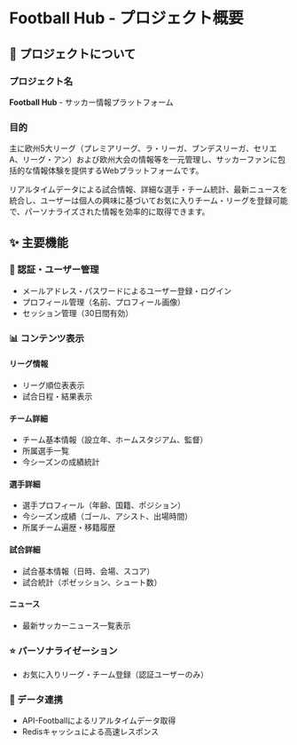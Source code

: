 # Football Hub - プロジェクト概要

## 🎯 プロジェクトについて

### プロジェクト名

**Football Hub** - サッカー情報プラットフォーム

### 目的

主に欧州5大リーグ（プレミアリーグ、ラ・リーガ、ブンデスリーガ、セリエA、リーグ・アン）および欧州大会の情報等を一元管理し、サッカーファンに包括的な情報体験を提供するWebプラットフォームです。

リアルタイムデータによる試合情報、詳細な選手・チーム統計、最新ニュースを統合し、ユーザーは個人の興味に基づいてお気に入りチーム・リーグを登録可能で、パーソナライズされた情報を効率的に取得できます。

## ✨ 主要機能

### 🔐 認証・ユーザー管理

- メールアドレス・パスワードによるユーザー登録・ログイン
- プロフィール管理（名前、プロフィール画像）
- セッション管理（30日間有効）

### 📊 コンテンツ表示

#### リーグ情報

- リーグ順位表表示
- 試合日程・結果表示

#### チーム詳細

- チーム基本情報（設立年、ホームスタジアム、監督）
- 所属選手一覧
- 今シーズンの成績統計

#### 選手詳細

- 選手プロフィール（年齢、国籍、ポジション）
- 今シーズン成績（ゴール、アシスト、出場時間）
- 所属チーム遍歴・移籍履歴

#### 試合詳細

- 試合基本情報（日時、会場、スコア）
- 試合統計（ポゼッション、シュート数）

#### ニュース

- 最新サッカーニュース一覧表示

### ⭐ パーソナライゼーション

- お気に入りリーグ・チーム登録（認証ユーザーのみ）

### 🔗 データ連携

- API-Footballによるリアルタイムデータ取得
- Redisキャッシュによる高速レスポンス

